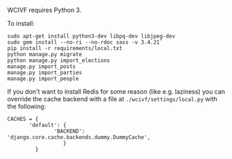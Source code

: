 WCIVF requires Python 3.

To install:

    sudo apt-get install python3-dev libpq-dev libjpeg-dev
    sudo gem install --no-ri --no-rdoc sass -v 3.4.21`
    pip install -r requirements/local.txt
    python manage.py migrate
    python manage.py import_elections
    manage.py import_posts
    manage.py import_parties
    manage.py import_people

If you don't want to install Redis for some reason (like e.g. laziness) you can override
the cache backend with a file at `./wcivf/settings/local.py` with the following:

    CACHES = {
           'default': {
                   'BACKEND': 'django.core.cache.backends.dummy.DummyCache',
                      }
             }
